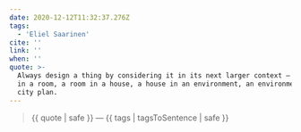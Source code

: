 ```yaml
---
date: 2020-12-12T11:32:37.276Z
tags:
  - 'Eliel Saarinen'
cite: ''
link: ''
when: ''
quote: >-
  Always design a thing by considering it in its next larger context – a chair
  in a room, a room in a house, a house in an environment, an environment in a
  city plan.
---
```


> {{ quote | safe }}
> — {{ tags | tagsToSentence | safe }}
